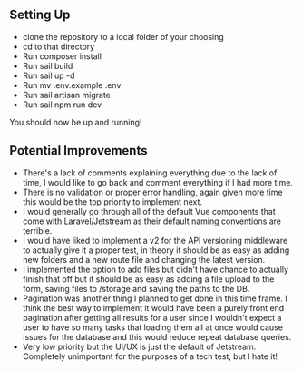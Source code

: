 ## Setting Up

- clone the repository to a local folder of your choosing
- cd to that directory
- Run composer install
- Run sail build
- Run sail up -d
- Run mv .env.example .env
- Run sail artisan migrate
- Run sail npm run dev

You should now be up and running!

## Potential Improvements

- There's a lack of comments explaining everything due to the lack of time, I would like to go back and comment everything if I had more time.
- There is no validation or proper error handling, again given more time this would be the top priority to implement next.
- I would generally go through all of the default Vue components that come with Laravel/Jetstream as their default naming conventions are terrible.
- I would have liked to implement a v2 for the API versioning middleware to actually give it a proper test, in theory it should be as easy as adding new folders and a new route file and changing the latest version.
- I implemented the option to add files but didn't have chance to actually finish that off but it should be as easy as adding a file upload to the form, saving files to /storage and saving the paths to the DB.
- Pagination was another thing I planned to get done in this time frame. I think the best way to implement it would have been a purely front end pagination after getting all results for a user since I wouldn't expect a user to have so many tasks that loading them all at once would cause issues for the database and this would reduce repeat database queries.
- Very low priority but the UI/UX is just the default of Jetstream. Completely unimportant for the purposes of a tech test, but I hate it!